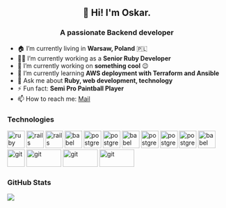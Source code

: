 <h2 align="center">👋 Hi! I'm Oskar.</h2>
<h3 align="center">A passionate Backend developer</h3>

- 🏠 I’m currently living in **Warsaw, Poland** 🇵🇱
- 👨‍💻 I’m currently working as a **Senior Ruby Developer**
- 🔭 I’m currently working on **something cool** 😉
- 🌱 I’m currently learning **AWS deployment with Terraform and Ansible**
- 💬 Ask me about **Ruby, web development, technology**
- ⚡ Fun fact: **Semi Pro Paintball Player**
- 📫 How to reach me: [Mail](mailto:janusz.oskar@gmail.com)

### Technologies
<p align="left">
<img src="https://devicons.github.io/devicon/devicon.git/icons/ruby/ruby-original-wordmark.svg" alt="ruby" width="40" height="40"/>
<img src="https://devicons.github.io/devicon/devicon.git/icons/rails/rails-original-wordmark.svg" alt="rails" width="40" height="40"/>
<img src="https://devicons.github.io/devicon/devicon.git/icons/go/go-original.svg" alt="rails" width="40" height="40"/>
<img src="https://www.vectorlogo.zone/logos/elixir-lang/elixir-lang-icon.svg" alt="babel" width="40" height="40"/>
<img src="https://devicons.github.io/devicon/devicon.git/icons/vuejs/vuejs-original.svg" alt="postgresql" width="40" height="40"/>
<img src="https://devicons.github.io/devicon/devicon.git/icons/postgresql/postgresql-original-wordmark.svg" alt="postgresql" width="40" height="40"/>
<img src="https://www.vectorlogo.zone/logos/neo4j/neo4j-icon.svg" alt="babel" width="40" height="40"/>
<img src="https://devicons.github.io/devicon/devicon.git/icons/amazonwebservices/amazonwebservices-original.svg" alt="postgresql" width="40" height="40"/>
<img src="https://devicons.github.io/devicon/devicon.git/icons/heroku/heroku-plain-wordmark.svg" alt="postgresql" width="40" height="40"/>
<img src="https://devicons.github.io/devicon/devicon.git/icons/docker/docker-original.svg" alt="postgresql" width="40" height="40"/>
<img src="https://www.vectorlogo.zone/logos/apache_kafka/apache_kafka-icon.svg" alt="babel" width="40" height="40"/>
<img src="https://www.vectorlogo.zone/logos/git-scm/git-scm-icon.svg" alt="git" width="40" height="40"/>
<img src="https://www.vectorlogo.zone/logos/circleci/circleci-ar21.svg" alt="git" width="80" height="40"/>
<img src="https://www.vectorlogo.zone/logos/stripe/stripe-ar21.svg" alt="git" width="80" height="40"/>
<img src="https://www.vectorlogo.zone/logos/paypal/paypal-ar21.svg" alt="git" width="80" height="40"/>
</p>

### GitHub Stats
![](https://github-readme-stats.vercel.app/api?username=oskaror&show_icons=true&count_private=true&hide=stars)

